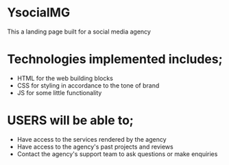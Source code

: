 # YsocialMG
This a landing page built for a social media agency

# Technologies implemented includes;
- HTML for the web building blocks
- CSS for styling in accordance to the tone of brand
- JS for some little functionality

# USERS will be able to;
- Have access to the services rendered by the agency
- Have access to the agency's past projects and reviews
- Contact the agency's support team to ask questions or make enquiries
